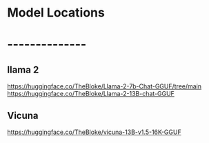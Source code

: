 # Model Locations
# --------------

## llama 2
https://huggingface.co/TheBloke/Llama-2-7b-Chat-GGUF/tree/main
https://huggingface.co/TheBloke/Llama-2-13B-chat-GGUF

## Vicuna
https://huggingface.co/TheBloke/vicuna-13B-v1.5-16K-GGUF

